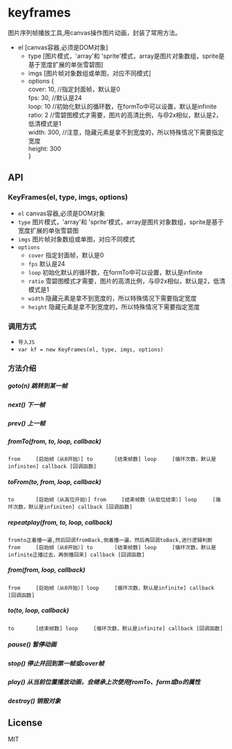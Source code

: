 
# keyframes

图片序列帧播放工具,用canvas操作图片动画，封装了常用方法。


* el      [canvas容器,必须是DOM对象]
	 * type    [图片模式，'array'和 'sprite'模式，array是图片对象数组，sprite是基于宽度扩展的单张雪碧图]
	 * imgs    [图片帧对象数组或单图，对应不同模式]
	 * options {\
				cover: 10, //指定封面帧，默认是0 \
			    fps: 30, //默认是24\
			    loop: 10 //初始化默认的循环数，在formTo中可以设置，默认是infinite\
			    ratio: 2 //雪碧图模式才需要，图片的高清比例，与@2x相似，默认是2，低清模式是1\
			    width: 300, //注意，隐藏元素是拿不到宽度的，所以特殊情况下需要指定宽度\
			    height: 300\
               	}

## API

### KeyFrames(el, type, imgs, options)

- `el` canvas容器,必须是DOM对象
- `type` 图片模式，'array'和 'sprite'模式，array是图片对象数组，sprite是基于宽度扩展的单张雪碧图
- `imgs` 图片帧对象数组或单图，对应不同模式
- `options`
  - `cover` 指定封面帧，默认是0
  - `fps` 默认是24
  - `loop` 初始化默认的循环数，在formTo中可以设置，默认是infinite
  - `ratio` 雪碧图模式才需要，图片的高清比例，与@2x相似，默认是2，低清模式是1
  - `width` 隐藏元素是拿不到宽度的，所以特殊情况下需要指定宽度
  - `height` 隐藏元素是拿不到宽度的，所以特殊情况下需要指定宽度

### 调用方式
- `导入JS`
- `var kf = new KeyFrames(el, type, imgs, options)`
### 方法介绍 

##### goto(n) 跳转到某一帧
##### next()  下一帧
##### prev()  上一帧
##### fromTo(from, to, loop, callback) 
`
 from     [启始帧（从0开始）]
  to       [结束帧数]
  loop     [循环次数，默认是infiniten]
  callback [回调函数]
  `
##### toFrom(to, from, loop, callback)
`
to       [启始帧（从高位开始）]
 from     [结束帧数（从低位结束）]
 loop     [循环次数，默认是infiniten]
 callback [回调函数]
 `
##### repeatplay(from, to, loop, callback)
`
fromto正着播一遍,然后回调fromBack,倒着播一遍，然后再回调toBack,进行逻辑判断
from     [启始帧（从0开始）]
to       [结束帧数]
loop     [循环次数，默认是infinite正播过去，再倒播回来]
callback [回调函数]
`
##### from(from, loop, callback)
`
 from     [启始帧（从0开始）]
 loop     [循环次数，默认是infinite]
 callback [回调函数]
`
##### to(to, loop, callback)
`
to       [结束帧数]
loop     [循环次数，默认是infinite]
callback [回调函数]
`
##### pause() 暂停动画
##### stop() 停止并回到第一帧或cover帧
##### play() 从当前位置播放动画，会继承上次使用fromTo、form或to的属性
##### destroy() 销毁对象

## License

MIT
